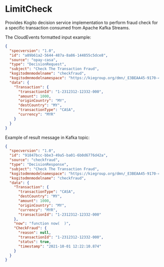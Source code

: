 # LimitCheck 

Provides Kogito decision service implementation to perform fraud check for a specific transaction consumed from Apache Kafka Streams.

The CloudEvents formatted input example:

```json
{
  "specversion": "1.0",
  "id": "a89b61a2-5644-487a-8a86-144855c5dce8",
  "source": "opay-casa",
  "type": "DecisionRequest",
  "subject": "Check The Transaction Fraud",
  "kogitodmnmodelname": "checkfraud",
  "kogitodmnmodelnamespace": "https://kiegroup.org/dmn/_E3BEAA45-9170-4D05-8F9A-0F80BFD8EDDB",
  "data": {
    "Transaction": {
      "transactionId": "1-2312312-12332-000",
      "amount": 1000,
      "originCountry": "MY",
      "destCountry": "MY",
      "transactionType": "CASA",
      "currency": "MYR"
    }
  }
}
```

Example of result message in Kafka topic:

```json
{
  "specversion": "1.0",
  "id": "91847bcc-bbe3-49a5-ba01-6b0d6776d42a",
  "source": "checkfraud",
  "type": "DecisionResponse",
  "subject": "Check The Transaction Fraud",
  "kogitodmnmodelnamespace": "https://kiegroup.org/dmn/_E3BEAA45-9170-4D05-8F9A-0F80BFD8EDDB",
  "kogitodmnmodelname": "checkfraud",
  "data": {
    "Transaction": {
      "transactionType": "CASA",
      "destCountry": "MY",
      "amount": 1000,
      "originCountry": "MY",
      "currency": "MYR",
      "transactionId": "1-2312312-12332-000"
    },
    "now": "function now(  )",
    "CheckFraud": {
      "reason": null,
      "transactionId": "1-2312312-12332-000",
      "status": true,
      "timestamp": "2021-10-01 12:22:10.874"
    }
  }
}

```
